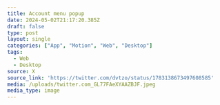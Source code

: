 ```yaml
---
title: Account menu popup
date: 2024-05-02T21:17:20.385Z
draft: false
type: post
layout: single
categories: ["App", "Motion", "Web", "Desktop"]
tags:
  - Web
  - Desktop
source: X
source_link: 'https://twitter.com/dvtzo/status/1783138673497608585'
media: /uploads/twitter.com_GL77FAeXYAAZBJF.jpeg
media_type: image
---
```


